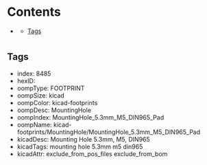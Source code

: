 



Contents
========

* [](#)
	* [Tags](#tags)

# 

## Tags

- index: 8485
- hexID: 
- oompType: FOOTPRINT
- oompSize: kicad
- oompColor: kicad-footprints
- oompDesc: MountingHole
- oompIndex: MountingHole_5.3mm_M5_DIN965_Pad
- oompName: kicad-footprints/MountingHole/MountingHole_5.3mm_M5_DIN965_Pad
- kicadDesc: Mounting Hole 5.3mm, M5, DIN965
- kicadTags: mounting hole 5.3mm m5 din965
- kicadAttr: exclude_from_pos_files exclude_from_bom
